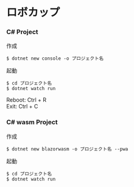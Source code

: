 # ロボカップ

### C# Project
作成
```
$ dotnet new console -o プロジェクト名
```

起動
```
$ cd プロジェクト名
$ dotnet watch run
```

Reboot: Ctrl + R<br />
Exit: Ctrl + C<br />

### C# wasm Project
作成
```
$ dotnet new blazorwasm -o プロジェクト名 --pwa
```

起動
```
$ cd プロジェクト名
$ dotnet watch run
```

